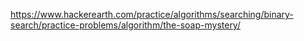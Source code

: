 https://www.hackerearth.com/practice/algorithms/searching/binary-search/practice-problems/algorithm/the-soap-mystery/
